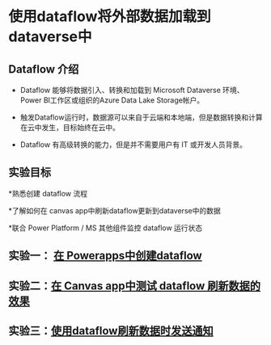 # 使用dataflow将外部数据加载到dataverse中

## Dataflow 介绍

* Dataflow 能够将数据引入、转换和加载到 Microsoft Dataverse 环境、Power BI工作区或组织的Azure Data Lake Storage帐户。

* 触发Dataflow运行时，数据源可以来自于云端和本地端，但是数据转换和计算在云中发生，目标始终在云中。

* Dataflow 有高级转换的能力，但是并不需要用户有 IT 或开发人员背景。

## 实验目标

*熟悉创建 dataflow 流程

*了解如何在 canvas app中刷新dataflow更新到dataverse中的数据

*联合 Power Platform / MS 其他组件监控 dataflow 运行状态

## 实验一： [在 Powerapps中创建dataflow](https://github.com/microsoft/gps-csa-tech-stack/blob/main/BizApp-Lab/%E4%BD%BF%E7%94%A8dataflow%E5%B0%86%E5%A4%96%E9%83%A8%E6%95%B0%E6%8D%AE%E5%8A%A0%E8%BD%BD%E5%88%B0dataverse%E4%B8%AD/%E5%AE%9E%E9%AA%8C%E4%B8%80%EF%BC%9A%E5%9C%A8%20Powerapps%E4%B8%AD%E5%88%9B%E5%BB%BAdataflow.md)



## 实验二：[在 Canvas app中测试 dataflow 刷新数据的效果](https://github.com/microsoft/gps-csa-tech-stack/blob/main/BizApp-Lab/%E4%BD%BF%E7%94%A8dataflow%E5%B0%86%E5%A4%96%E9%83%A8%E6%95%B0%E6%8D%AE%E5%8A%A0%E8%BD%BD%E5%88%B0dataverse%E4%B8%AD/%E5%AE%9E%E9%AA%8C%E4%BA%8C%EF%BC%9A%E5%9C%A8%20Canvas%20app%E4%B8%AD%E6%B5%8B%E8%AF%95%20dataflow%20%E5%88%B7%E6%96%B0%E6%95%B0%E6%8D%AE%E7%9A%84%E6%95%88%E6%9E%9C.md)

## 实验三：[使用dataflow刷新数据时发送通知](https://github.com/ZuoXuangn/PP-dataflow/blob/165cb6ea77fad854dc4b2221fb8474f07502f6b9/%E5%AE%9E%E9%AA%8C%E4%B8%89%EF%BC%9A%E4%BD%BF%E7%94%A8dataflow%E5%88%B7%E6%96%B0%E6%95%B0%E6%8D%AE%E6%97%B6%E5%8F%91%E9%80%81%E9%80%9A%E7%9F%A5.md)
